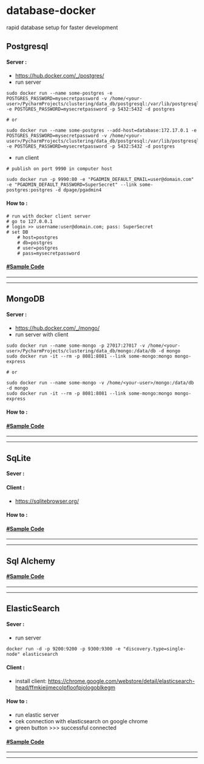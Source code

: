# database-docker
rapid database setup for faster development 


## Postgresql
#### Server :
- https://hub.docker.com/_/postgres/
- run server

```commandline
sudo docker run --name some-postgres -e POSTGRES_PASSWORD=mysecretpassword -v /home/<your-user>/PycharmProjects/clustering/data_db/postgresql:/var/lib/postgresql/data -e POSTGRES_PASSWORD=mysecretpassword -p 5432:5432 -d postgres

# or

sudo docker run --name some-postgres --add-host=database:172.17.0.1 -e POSTGRES_PASSWORD=mysecretpassword -v /home/<your-user>/PycharmProjects/clustering/data_db/postgresql:/var/lib/postgresql/data -e POSTGRES_PASSWORD=mysecretpassword -p 5432:5432 -d postgres
```

- run client

```commandline
# publish on port 9990 in computer host

sudo docker run -p 9990:80 -e "PGADMIN_DEFAULT_EMAIL=user@domain.com" -e "PGADMIN_DEFAULT_PASSWORD=SuperSecret" --link some-postgres:postgres -d dpage/pgadmin4
```

#### How to :

```text
# run with docker client server
# go to 127.0.0.1
# login >> username:user@domain.com; pass: SuperSecret
# set DB
    # host=postgres
    # db=postgres
    # user=postgres
    # pass=mysecretpassword
```

#### [#Sample Code](sample_postgresql.md) 

___
___

## MongoDB
#### Server :
- https://hub.docker.com/_/mongo/
- run server with client

```commandline
sudo docker run --name some-mongo -p 27017:27017 -v /home/<your-user>/PycharmProjects/clustering/data_db/mongo:/data/db -d mongo
sudo docker run -it --rm -p 8081:8081 --link some-mongo:mongo mongo-express

# or

sudo docker run --name some-mongo -v /home/<your-user>/mongo:/data/db -d mongo
sudo docker run -it --rm -p 8081:8081 --link some-mongo:mongo mongo-express
```

#### How to :

#### [#Sample Code](sample_mongo.md) 

___
___

## SqLite
#### Sever :

#### Client :
- https://sqlitebrowser.org/

#### How to :

#### [#Sample Code](sample_sqlite.md) 

___
___

## Sql Alchemy
#### [#Sample Code](sample_sqlalchemy.md) 

___
___

## ElasticSearch
#### Sever :
- run server 

```commandline
docker run -d -p 9200:9200 -p 9300:9300 -e "discovery.type=single-node" elasticsearch
```

#### Client :
- install client: https://chrome.google.com/webstore/detail/elasticsearch-head/ffmkiejjmecolpfloofpjologoblkegm

#### How to :
- run elastic server 
- cek connection with elasticsearch on google chrome
- green button >>> successful connected

#### [#Sample Code](sample_elasticsearch.md) 

___
___